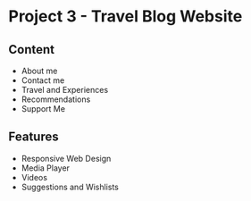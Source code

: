 # Project 3 - Travel Blog Website

## Content

- About me
- Contact me
- Travel and Experiences
- Recommendations
- Support Me

## Features

- Responsive Web Design
- Media Player
- Videos
- Suggestions and Wishlists
